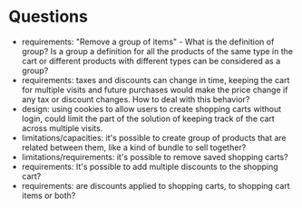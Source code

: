 # Questions

- requirements: "Remove a group of items" - What is the definition of group? Is a group a definition for all the products of the same type in the cart or different products with different types can be considered as a group?
- requirements: taxes and discounts can change in time, keeping the cart for multiple visits and future purchases would make the price change if any tax or discount changes. How to deal with this behavior?
- design: using cookies to allow users to create shopping carts without login, could limit the part of the solution of keeping track of the cart across multiple visits.
- limitations/capacities: it's possible to create group of products that are related between them, like a kind of bundle to sell together?
- limitations/requirements: it's possible to remove saved shopping carts?
- requirements: It's possible to add multiple discounts to the shopping cart?
- requirements: are discounts applied to shopping carts, to shopping cart items or both?
